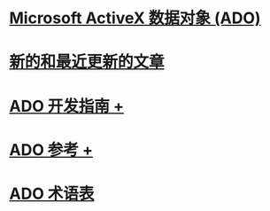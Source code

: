 # [Microsoft ActiveX 数据对象 (ADO)](microsoft-activex-data-objects-ado.md)
# [新的和最近更新的文章](new-updated-ado.md)

# [ADO 开发指南 +](./guide/ado-programmer-s-guide.md)
# [ADO 参考 +](./reference/ado-glossary.md)

# [ADO 术语表](ado-glossary.md)

